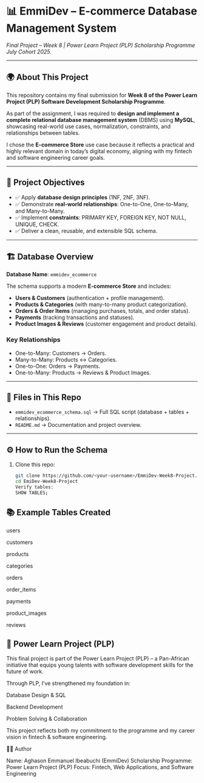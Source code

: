 # 📊 EmmiDev – E-commerce Database Management System  
*Final Project – Week 8 | Power Learn Project (PLP) Scholarship Programme July Cohort 2025.*  

---

## 🌍 About This Project  
This repository contains my final submission for **Week 8 of the Power Learn Project (PLP) Software Development Scholarship Programme**.  

As part of the assignment, I was required to **design and implement a complete relational database management system** (DBMS) using **MySQL**, showcasing real-world use cases, normalization, constraints, and relationships between tables.  

I chose the **E-commerce Store** use case because it reflects a practical and highly relevant domain in today’s digital economy, aligning with my fintech and software engineering career goals.  

---

## 🎯 Project Objectives  
- ✅ Apply **database design principles** (1NF, 2NF, 3NF).  
- ✅ Demonstrate **real-world relationships**: One-to-One, One-to-Many, and Many-to-Many.  
- ✅ Implement **constraints**: PRIMARY KEY, FOREIGN KEY, NOT NULL, UNIQUE, CHECK.  
- ✅ Deliver a clean, reusable, and extensible SQL schema.  

---

## 🏗️ Database Overview  

**Database Name**: `emmidev_ecommerce`  

The schema supports a modern **E-commerce Store** and includes:  
- **Users & Customers** (authentication + profile management).  
- **Products & Categories** (with many-to-many product categorization).  
- **Orders & Order Items** (managing purchases, totals, and order status).  
- **Payments** (tracking transactions and statuses).  
- **Product Images & Reviews** (customer engagement and product details).  

### Key Relationships  
- One-to-Many: Customers → Orders.  
- Many-to-Many: Products ↔ Categories.  
- One-to-One: Orders → Payments.  
- One-to-Many: Products → Reviews & Product Images.  

---

## 📂 Files in This Repo  
- `emmidev_ecommerce_schema.sql` → Full SQL script (database + tables + relationships).  
- `README.md` → Documentation and project overview.  

---

## ⚙️ How to Run the Schema  
1. Clone this repo:  
   ```bash
   git clone https://github.com/<your-username>/EmmiDev-Week8-Project.git
   cd EmiDev-Week8-Project
   Verify tables:
   SHOW TABLES;

## 📚 Example Tables Created

users

customers

products

categories

orders

order_items

payments

product_images

reviews


## 🚀 Power Learn Project (PLP)

This final project is part of the Power Learn Project (PLP) – a Pan-African initiative that equips young talents with software development skills for the future of work.

Through PLP, I’ve strengthened my foundation in:

Database Design & SQL

Backend Development

Problem Solving & Collaboration

This project reflects both my commitment to the programme and my career vision in fintech & software engineering.

👨‍💻 Author

Name: Aghason Emmanuel Ibeabuchi (EmmiDev)
Scholarship Programme: Power Learn Project (PLP)
Focus: Fintech, Web Applications, and Software Engineering